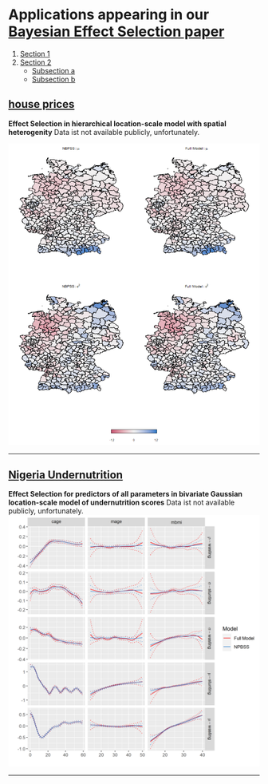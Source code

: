 # Applications appearing in our [Bayesian Effect Selection paper](https://projecteuclid.org/journals/bayesian-analysis/volume-16/issue-2/Bayesian-Effect-Selection-in-Structured-Additive-Distributional-Regression-Models/10.1214/20-BA1214.full)


1. [Section 1](#section-1)
2. [Section 2](#section-2)
    - [Subsection a](#subsection-a)
    - [Subsection b](#subsection-b)
    
    
##  [house prices](immo)
**Effect Selection in hierarchical location-scale model with spatial heterogenity**
Data ist not available publicly, unfortunately.

![image](/immo/immo_maps.png)

---

##  [Nigeria Undernutrition](nigeria)
**Effect Selection for predictors of all parameters in bivariate Gaussian location-scale model of undernutrition scores**
Data ist not available publicly, unfortunately.
![image](/nigeria/niger_bivn_nonlin.png)

---
